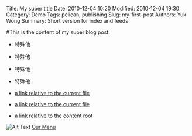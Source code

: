 Title: My super title
Date: 2010-12-04 10:20
Modified: 2010-12-04 19:30
Category: Demo
Tags: pelican, publishing
Slug: my-first-post
Authors: Yuk Wong
Summary: Short version for index and feeds

#This is the content of my super blog post.

* 特殊他
* 特殊他
* 特殊他
* 特殊他

* [a link relative to the current file]({filename}attach.md)
* [a link relative to the current file]({filename}/pages/test.md)
* [a link relative to the content root]({filename}/demo/attach.md)


![Alt Text]({filename}/images/test.jpg)
[Our Menu]({filename}/pdfs/test.pdf)
